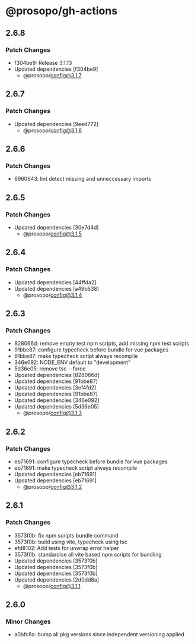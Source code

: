 # @prosopo/gh-actions

## 2.6.8
### Patch Changes

- f304be9: Release 3.1.13
- Updated dependencies [f304be9]
  - @prosopo/config@3.1.7

## 2.6.7
### Patch Changes

- Updated dependencies [9eed772]
  - @prosopo/config@3.1.6

## 2.6.6
### Patch Changes

- 6960643: lint detect missing and unneccessary imports

## 2.6.5
### Patch Changes

- Updated dependencies [30e7d4d]
  - @prosopo/config@3.1.5

## 2.6.4
### Patch Changes

- Updated dependencies [44ffda2]
- Updated dependencies [a49b538]
  - @prosopo/config@3.1.4

## 2.6.3
### Patch Changes

- 828066d: remove empty test npm scripts, add missing npm test scripts
- 91bbe87: configure typecheck before bundle for vue packages
- 91bbe87: make typecheck script always recompile
- 346e092: NODE_ENV default to "development"
- 5d36e05: remove tsc --force
- Updated dependencies [828066d]
- Updated dependencies [91bbe87]
- Updated dependencies [3ef4fd2]
- Updated dependencies [91bbe87]
- Updated dependencies [346e092]
- Updated dependencies [5d36e05]
  - @prosopo/config@3.1.3

## 2.6.2
### Patch Changes

- eb71691: configure typecheck before bundle for vue packages
- eb71691: make typecheck script always recompile
- Updated dependencies [eb71691]
- Updated dependencies [eb71691]
  - @prosopo/config@3.1.2

## 2.6.1
### Patch Changes

- 3573f0b: fix npm scripts bundle command
- 3573f0b: build using vite, typecheck using tsc
- efd8102: Add tests for unwrap error helper
- 3573f0b: standardise all vite based npm scripts for bundling
- Updated dependencies [3573f0b]
- Updated dependencies [3573f0b]
- Updated dependencies [3573f0b]
- Updated dependencies [2d0dd8a]
  - @prosopo/config@3.1.1

## 2.6.0

### Minor Changes

- a0bfc8a: bump all pkg versions since independent versioning applied
